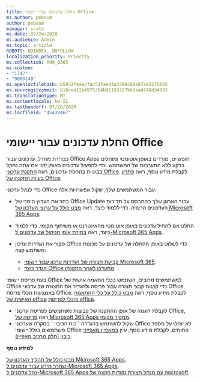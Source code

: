 ```yaml
---
title: החלת עדכונים עבור יישומי Office
ms.author: pebaum
author: pebaum
manager: scotv
ms.date: 07/24/2020
ms.audience: Admin
ms.topic: article
ROBOTS: NOINDEX, NOFOLLOW
localization_priority: Priority
ms.collection: Adm_O365
ms.custom:
- "1747"
- "9000140"
ms.openlocfilehash: b5952feaac7ac51faed2a3399c68a87a4227b165
ms.sourcegitcommit: b10cea11b4975354b91193327b58aa4740d34833
ms.translationtype: MT
ms.contentlocale: he-IL
ms.lasthandoff: 07/28/2020
ms.locfileid: "45439467"
---
```

# <a name="apply-updates-for-office-apps"></a>החלת עדכונים עבור יישומי Office

כברירת מחדל, עדכונים עבור Office Apps חופשיים, מורדים באופן אוטומטי ומוחלים ברקע ללא התערבות של המשתמש. כדי להפעיל עדכונים באופן ידני אם אתה נתקל בבעיות בהחלת עדכונים, ראה [התקנת עדכוני Office](https://support.office.com/article/install-office-updates-2ab296f3-7f03-43a2-8e50-46de917611c5). לקבלת מידע נוסף, ראה [פתרון בעיות התקנה של Office](https://support.microsoft.com/office/troubleshoot-installing-office-35ff2def-e0b2-4dac-9784-4cf212c1f6c2?ui=en-us&rs=en-us&ad=us#O365Plans=signinorgid).

כדי לנהל עדכוני Office עבור המשתמשים שלך, שקול אפשרויות אלה:

- בחר את הערוץ הימני של Office Update עבור הארגון שלך בהתבסס על תדירות העדכונים הרצויה. כדי ללמוד כיצד, ראה [מבט כולל על ערוצי העדכון של Microsoft 365 Apps](https://docs.microsoft.com/deployoffice/overview-of-update-channels-for-office-365-proplus).

- החלט אם להחיל עדכונים באופן אוטומטי מהאינטרנט או משיתוף מקומי. כדי ללמוד כיצד, ראה [בחירת אופן הניהול של עדכונים ל-Microsoft 365 Apps](https://docs.microsoft.com/deployoffice/choose-how-to-manage-updates-to-office-365-proplus).

- סקור את הגדרות עדכון Office כדי לשלוט באופן ההחלה של עדכונים על מכונות משתמש קצה:

    - [קביעת תצורה של הגדרות עדכון עבור יישומי Microsoft 365](https://docs.microsoft.com/deployoffice/configure-update-settings-for-office-365-proplus).
    - [הגדר כיצד Office מתעדכן לאחר התקנתו](https://docs.microsoft.com/deployoffice/configuration-options-for-the-office-2016-deployment-tool#updates-element).

בעת פריסת יישומי Office למשתמשים מרובים, השתמש בכלי התאמה אישית של Office כדי לבנות קבצי תצורה עבור פריסה ולהגדיר את התצורה של עדכוני Office באמצעות הכלי פריסת Office. לקבלת מידע נוסף, ראה [מבט כולל על כלי ההתאמה האישית של office](https://docs.microsoft.com/DeployOffice/overview-of-the-office-customization-tool-for-click-to-run) [והכלי לפריסת office](https://go.microsoft.com/fwlink/p/?LinkID=626065).

- לקבלת דוגמה של אופן ההתקנה של קבוצות משתמשים לפריסת עדכוני Office, ראה [פריסה של Microsoft 365 Apps ממקור מקומי](https://docs.microsoft.com/deployoffice/deploy-office-365-proplus-from-a-local-source).
-   שקול להשתמש בהגדרה ' כוח הכיבוי ' במקרה שעדכוני Office לא יוחלו על מספר משתמשים בגלל יישומי Office פתוחים. לקבלת מידע נוסף, עיין [במאפיין מאפייני כיבוי (חלק מרכיב מאפיין)](https://docs.microsoft.com/deployoffice/configuration-options-for-the-office-2016-deployment-tool#forceappshutdown-property-part-of-property-element). 

**למידע נוסף**

[מבט כולל על תהליך העדכון של Microsoft 365 Apps](https://docs.microsoft.com/deployoffice/overview-of-the-update-process-for-office-365-proplus).  
[שחרר מידע עבור עדכונים ל-Microsoft 365 Apps](https://docs.microsoft.com/officeupdates/release-notes-office365-proplus).  
[נהל עדכונים ל-Microsoft 365 Apps עם מנהל תצורת נקודות הקצה של microsoft](https://docs.microsoft.com/deployoffice/manage-updates-to-office-365-proplus-with-system-center-configuration-manager).  
